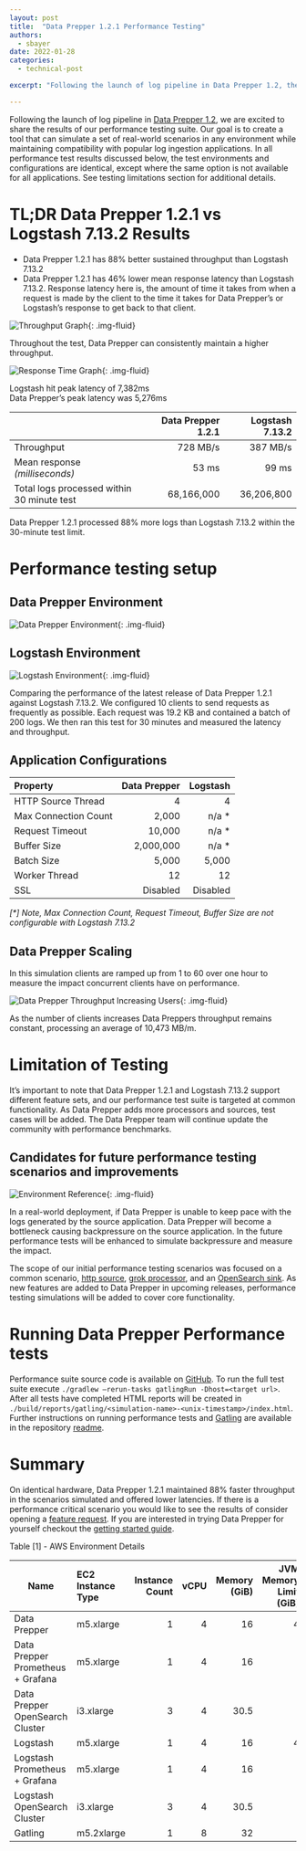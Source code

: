 ```yaml
---
layout: post
title:  "Data Prepper 1.2.1 Performance Testing"
authors:
  - sbayer
date: 2022-01-28
categories:
  - technical-post

excerpt: "Following the launch of log pipeline in Data Prepper 1.2, the Data Prepper Team is excited to share the results of our performance testing suite. Our goal is to create a tool that can simulate a set of real-world scenarios in any environment while maintaining compatibility with popular log ingestion applications."

---
```


Following the launch of log pipeline in [Data Prepper 1.2](https://www.opensearch.org/blog/technical-post/2021/12/Introducing-Data-Prepper-1.2.0-with-Log-Pipelines/), we are excited to share the results of our performance testing suite. Our goal is to create a tool that can simulate a set of real-world scenarios in any environment while maintaining compatibility with popular log ingestion applications. In all performance test results discussed below, the test environments and configurations are identical, except where the same option is not available for all applications. See testing limitations section for additional details.

# TL;DR Data Prepper 1.2.1 vs Logstash 7.13.2 Results
- Data Prepper 1.2.1 has 88% better sustained throughput than Logstash 7.13.2
- Data Prepper 1.2.1 has 46% lower mean response latency than Logstash 7.13.2. Response latency here is, the amount of time it takes from when a request is made by the client to the time it takes for Data Prepper’s or Logstash’s response to get back to that client.


![Throughput Graph](/assets/media/blog-images/2022-01-28-data-prepper-1.2.1-performance-testing/Graph-Throughput.png){: .img-fluid}

Throughout the test, Data Prepper can consistently maintain a higher throughput.

![Response Time Graph](/assets/media/blog-images/2022-01-28-data-prepper-1.2.1-performance-testing/Graph-Response-Time.png){: .img-fluid}

Logstash hit peak latency of 7,382ms<br>
Data Prepper’s peak latency was 5,276ms

|                                            | Data Prepper 1.2.1 | Logstash 7.13.2 |
|:-------------------------------------------|-------------------:|----------------:|
| Throughput                                 |           728 MB/s |        387 MB/s |
| Mean response _(milliseconds)_             |              53 ms |           99 ms |
| Total logs processed within 30 minute test |         68,166,000 |      36,206,800 |

Data Prepper 1.2.1 processed 88% more logs than Logstash 7.13.2 within the 30-minute test limit.

# Performance testing setup

## Data Prepper Environment

![Data Prepper Environment](/assets/media/blog-images/2022-01-28-data-prepper-1.2.1-performance-testing/Data-Prepper.png){: .img-fluid}

## Logstash Environment

![Logstash Environment](/assets/media/blog-images/2022-01-28-data-prepper-1.2.1-performance-testing/Logstash.png){: .img-fluid}

Comparing the performance of the latest release of Data Prepper 1.2.1 against Logstash 7.13.2. We configured 10 clients to send requests as frequently as possible. Each request was 19.2 KB and contained a batch of 200 logs. We then ran this test for 30 minutes and measured the latency and throughput.

## Application Configurations

| Property             | Data Prepper | Logstash |
|:---------------------|-------------:|---------:|
| HTTP Source Thread   |            4 |        4 |
| Max Connection Count |        2,000 |    n/a * |
| Request Timeout      |       10,000 |    n/a * |
| Buffer Size          |    2,000,000 |    n/a * |
| Batch Size           |        5,000 |    5,000 |
| Worker Thread        |           12 |       12 |
| SSL                  |     Disabled | Disabled |

_[*] Note, Max Connection Count, Request Timeout, Buffer Size are not configurable with Logstash 7.13.2_

## Data Prepper Scaling

In this simulation clients are ramped up from 1 to 60 over one hour to measure the impact concurrent clients have on performance.

![Data Prepper Throughput Increasing Users](/assets/media/blog-images/2022-01-28-data-prepper-1.2.1-performance-testing/Graph-Throughput-Increasing-Users.png){: .img-fluid}

As the number of clients increases Data Preppers throughput remains constant, processing an average of 10,473 MB/m.

# Limitation of Testing

It’s important to note that Data Prepper 1.2.1 and Logstash 7.13.2 support different feature sets, and our performance test suite is targeted at common functionality. As Data Prepper adds more processors and sources, test cases will be added. The Data Prepper team will continue update the community with performance benchmarks.

## Candidates for future performance testing scenarios and improvements

![Environment Reference](/assets/media/blog-images/2022-01-28-data-prepper-1.2.1-performance-testing/Environment-Reference.png){: .img-fluid}

In a real-world deployment, if Data Prepper is unable to keep pace with the logs generated by the source application. Data Prepper will become a bottleneck causing backpressure on the source application. In the future performance tests will be enhanced to simulate backpressure and measure the impact.

The scope of our initial performance testing scenarios was focused on a common scenario, [http source](https://github.com/opensearch-project/data-prepper/tree/main/data-prepper-plugins/http-source), [grok processor](https://github.com/opensearch-project/data-prepper/tree/main/data-prepper-plugins/grok-prepper), and an [OpenSearch sink](https://github.com/opensearch-project/data-prepper/tree/main/data-prepper-plugins/opensearch). As new features are added to Data Prepper in upcoming releases, performance testing simulations will be added to cover core functionality.

# Running Data Prepper Performance tests

Performance suite source code is available on [GitHub](https://github.com/opensearch-project/data-prepper/tree/main/performance-test). To run the full test suite execute `./gradlew –rerun-tasks gatlingRun -Dhost=<target url>`. After all tests have completed HTML reports will be created in `./build/reports/gatling/<simulation-name>-<unix-timestamp>/index.html`. Further instructions on running performance tests and [Gatling](https://gatling.io/) are available in the repository [readme](https://github.com/opensearch-project/data-prepper/tree/main/performance-test/README.md).

# Summary

On identical hardware, Data Prepper 1.2.1 maintained 88% faster throughput in the scenarios simulated and offered lower latencies. If there is a performance critical scenario you would like to see the results of consider opening a [feature request](https://github.com/opensearch-project/data-prepper/issues/new?assignees=&labels=untriaged&template=feature_request.md&title=). If you are interested in trying Data Prepper for yourself checkout the [getting started guide](https://github.com/opensearch-project/data-prepper/blob/main/docs/getting_started.md). 

Table [1] - AWS Environment Details

| Name                              | EC2 Instance Type | Instance Count | vCPU | Memory (GiB) | JVM Memory Limit (GiB) |
|-----------------------------------| :---------------- | -------------: |-----:| -----------: |-----------------------:|
| Data Prepper                      | m5.xlarge         |              1 |    4 |           16 |                      4 |
| Data Prepper Prometheus + Grafana | m5.xlarge         |              1 |    4 |           16 |                        |
| Data Prepper OpenSearch Cluster   | i3.xlarge         |              3 |    4 |         30.5 |                        |
| Logstash                          | m5.xlarge         |              1 |    4 |           16 |                      4 |
| Logstash Prometheus + Grafana     | m5.xlarge         |              1 |    4 |           16 |                        |
| Logstash OpenSearch Cluster       | i3.xlarge         |              3 |    4 |         30.5 |                        |
| Gatling                           | m5.2xlarge        |              1 |    8 |           32 |                        |

